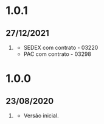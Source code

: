 # 1.0.1
## 27/12/2021

1. [](#new)
   * SEDEX com contrato - 03220
   * PAC com contrato - 03298

# 1.0.0
## 23/08/2020

1. [](#new)
    * Versão inicial.
